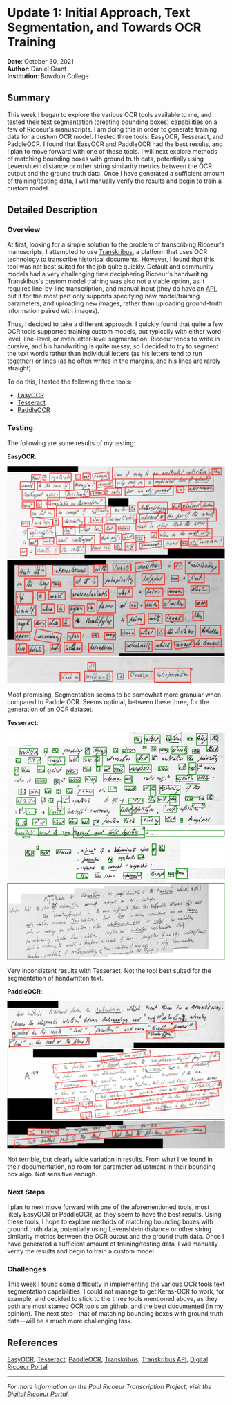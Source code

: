 # Update 1: Initial Approach, Text Segmentation, and Towards OCR Training

**Date**: October 30, 2021  
**Author**: Daniel Grant  
**Institution**: Bowdoin College  

## Summary

This week I began to explore the various OCR tools available to me, and tested their text segmentation (creating bounding boxes) capabilities on a few of Ricoeur's manuscripts. I am doing this in order to generate training data for a custom OCR model. I tested three tools: EasyOCR, Tesseract, and PaddleOCR. I found that EasyOCR and PaddleOCR had the best results, and I plan to move forward with one of these tools. I will next explore methods of matching bounding boxes with ground truth data, potentially using Levenshtein distance or other string similarity metrics between the OCR output and the ground truth data. Once I have generated a sufficient amount of training/testing data, I will manually verify the results and begin to train a custom model.

## Detailed Description

### Overview

At first, looking for a simple solution to the problem of transcribing Ricoeur's manuscripts, I attempted to use [Transkribus](https.//transkribus.eu/Transkribus/), a platform that uses OCR technology to transcribe historical documents. However, I found that this tool was not best suited for the job quite quickly. Default and community models had a very challenging time deciphering Ricoeur's handwriting. Transkibus's custom model training was also not a viable option, as it requires line-by-line transcription, and manual input (they do have an [API](https://readcoop.eu/transkribus/docu/rest-api/upload/), but it for the most part only supports specifying new model/training parameters, and uploading new images, rather than uploading ground-truth information paired with images). 

Thus, I decided to take a different approach. I quickly found that quite a few OCR tools supported training custom models, but typically with either word-level, line-level, or even letter-level segmentation. Ricoeur tends to write in cursive, and his handwriting is quite messy, so I decided to try to segment the text words rather than individual letters (as his letters tend to run together) or lines (as he often writes in the margins, and his lines are rarely straight).

To do this, I tested the following three tools:
- [EasyOCR](https://github.com/JaidedAI/EasyOCR)
- [Tesseract](https://github.com/tesseract-ocr/tesseract)
- [PaddleOCR](https://github.com/PaddlePaddle/PaddleOCR/blob/main/README_en.md)


### Testing

The following are some results of my testing:

**EasyOCR**:

![EasyOCR_1](../images/Update1/slide_160_image_1.png_easyOCR.png)
![EasyOCR_2](../images/Update1/slide_26_image_1.png_easyOCR.png)
![EasyOCR_3](../images/Update1/slide_442_image_1.png_easyOCR.png)

Most promising. Segmentation seems to be somewhat more granular when compared to Paddle OCR. Seems optimal, between these three, for the generation of an OCR dataset.

**Tesseract**:

![Tesseract_1](../images/Update1/slide_112_image_1.png_tesseractOCR.png) 
![Tesseract_2](../images/Update1/slide_247_image_1.png_tesseractOCR.png) 
![Tesseract_3](../images/Update1/slide_437_image_1.png_tesseractOCR.png) 

Very inconsistent results with Tesseract. Not the tool best suited for the segmentation of handwritten text.

**PaddleOCR**:

![PaddleOCR_1](../images/Update1/slide_119_image_1.png_paddleOCR.png)
![PaddleOCR_2](../images/Update1/slide_332_image_1.png_paddleOCR.png)
![PaddleOCR_3](../images/Update1/slide_419_image_1.png_paddleOCR.png)

Not terrible, but clearly wide variation in results. From what I've found in their documentation, no room for parameter adjustment in their bounding box algo. Not sensitive enough.


### Next Steps

I plan to next move forward with one of the aforementioned tools, most likely EasyOCR or PaddleOCR, as they seem to have the best results. Using these tools, I hope to explore methods of matching bounding boxes with ground truth data, potentially using Levenshtein distance or other string similarity metrics between the OCR output and the ground truth data. Once I have generated a sufficient amount of training/testing data, I will manually verify the results and begin to train a custom model.

### Challenges

This week I found some difficulty in implementing the various OCR tools text segmentation capabilities. I could not manage to get Keras-OCR to work, for example, and decided to stick to the three tools mentioned above, as they both are most starred OCR tools on github, and the best documented (in my opinion). The next step--that of matching bounding boxes with ground truth data--will be a much more challenging task.




## References

[EasyOCR](https://github.com/JaidedAI/EasyOCR), [Tesseract](https://github.com/tesseract-ocr/tesseract), [PaddleOCR](https://github.com/PaddlePaddle/PaddleOCR/blob/main/README_en.md), [Transkribus](https.//transkribus.eu/Transkribus/), [Transkribus API](https://readcoop.eu/transkribus/docu/rest-api/upload/), [Digital Ricoeur Portal](https://www.digitalricoeurportal.org/digital-ricoeur/)

---

*For more information on the Paul Ricoeur Transcription Project, visit the [Digital Ricoeur Portal](https://www.digitalricoeurportal.org/digital-ricoeur/).*

